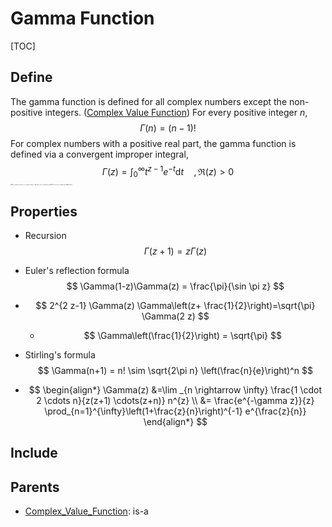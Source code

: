 # Gamma Function

[TOC]

## Define

The gamma function is defined for all complex numbers except the non-positive integers. ([Complex Value Function](./Complex_Value_Function.md)) For every positive integer $n$,
$$
\Gamma(n) = (n-1)!
$$
For complex numbers with a positive real part, the gamma function is defined via a convergent improper integral,
$$
\Gamma(z) = \int_{0}^\infty t^{z-1} e^{-t} \mathrm d t \quad, \Re(z) > 0
$$
<img src="assets/Plot_of_gamma_function_in_complex_plane_in_3D_with_color_and_legend_and_1000_plot_points_created_with_Mathematica.svg" alt="Plot_of_gamma_function_in_complex_plane_in_3D_with_color_and_legend_and_1000_plot_points_created_with_Mathematica" style="zoom:12%;" />

## Properties

- Recursion
  $$
  \Gamma(z+1) = z \Gamma(z)
  $$
  
- Euler's reflection formula
  $$
  \Gamma(1-z)\Gamma(z) = \frac{\pi}{\sin \pi z}
  $$

- $$
  2^{2 z-1} \Gamma(z) \Gamma\left(z+ \frac{1}{2}\right)=\sqrt{\pi} \Gamma(2 z)
  $$
  
  - $$
    \Gamma\left(\frac{1}{2}\right) = \sqrt{\pi}
    $$
  
- Stirling's formula
  $$
  \Gamma(n+1) = n! \sim \sqrt{2\pi n} \left(\frac{n}{e}\right)^n
  $$
  
- $$
  \begin{align*}
  \Gamma(z) &=\lim _{n \rightarrow \infty} \frac{1 \cdot 2 \cdots n}{z(z+1) \cdots(z+n)} n^{z}  \\
  &= \frac{e^{-\gamma z}}{z} \prod_{n=1}^{\infty}\left(1+\frac{z}{n}\right)^{-1} e^{\frac{z}{n}}
  \end{align*}
  $$

## Include

## Parents

- [Complex_Value_Function](./Complex_Value_Function.md): is-a

